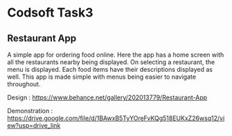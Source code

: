 # Codsoft Task3

## Restaurant App
A simple app for ordering food online. Here the app has a home screen with all the restaurants nearby being displayed. On selecting a restaurant, the menu is displayed. Each food items have their descriptions displayed as well. This app is made simple with menus being easier to navigate throughout.

Design : https://www.behance.net/gallery/202013779/Restaurant-App

Demonstration : https://drive.google.com/file/d/1BAwxB5TyYOreFvKQg518EUKxZ26wsq12/view?usp=drive_link 

